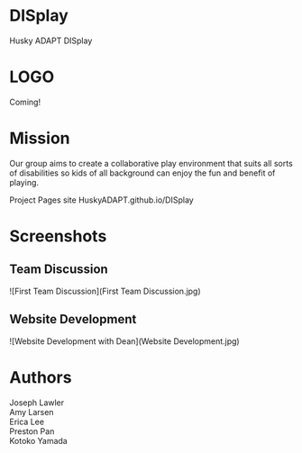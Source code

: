 # DISplay
Husky ADAPT DISplay

# LOGO
Coming!

# Mission 
Our group aims to create a collaborative play environment that suits all sorts of disabilities so kids of all background can enjoy the fun and benefit of playing. 

Project Pages site HuskyADAPT.github.io/DISplay


# Screenshots
## Team Discussion
![First Team Discussion](First Team Discussion.jpg)

## Website Development
![Website Development with Dean](Website Development.jpg)

# Authors
Joseph Lawler <br>
Amy Larsen <br>
Erica Lee <br>
Preston Pan <br>
Kotoko Yamada <br>

